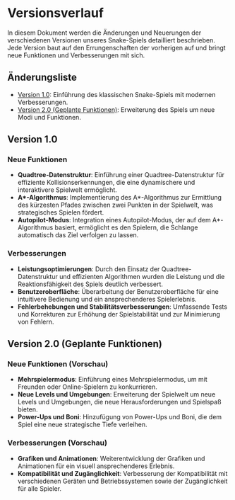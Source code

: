 # Versionsverlauf

In diesem Dokument werden die Änderungen und Neuerungen der verschiedenen Versionen unseres Snake-Spiels detailliert beschrieben. Jede Version baut auf den Errungenschaften der vorherigen auf und bringt neue Funktionen und Verbesserungen mit sich.

## Änderungsliste

- [Version 1.0](#version-10): Einführung des klassischen Snake-Spiels mit modernen Verbesserungen.
- [Version 2.0 (Geplante Funktionen)](#version-20-geplante-funktionen): Erweiterung des Spiels um neue Modi und Funktionen.

## Version 1.0

### Neue Funktionen

- **Quadtree-Datenstruktur**: Einführung einer Quadtree-Datenstruktur für effiziente Kollisionserkennungen, die eine dynamischere und interaktivere Spielwelt ermöglicht.
- **A\*-Algorithmus**: Implementierung des A\*-Algorithmus zur Ermittlung des kürzesten Pfades zwischen zwei Punkten in der Spielwelt, was strategisches Spielen fördert.
- **Autopilot-Modus**: Integration eines Autopilot-Modus, der auf dem A\*-Algorithmus basiert, ermöglicht es den Spielern, die Schlange automatisch das Ziel verfolgen zu lassen.

### Verbesserungen

- **Leistungsoptimierungen**: Durch den Einsatz der Quadtree-Datenstruktur und effizienten Algorithmen wurden die Leistung und die Reaktionsfähigkeit des Spiels deutlich verbessert.
- **Benutzeroberfläche**: Überarbeitung der Benutzeroberfläche für eine intuitivere Bedienung und ein ansprechenderes Spielerlebnis.
- **Fehlerbehebungen und Stabilitätsverbesserungen**: Umfassende Tests und Korrekturen zur Erhöhung der Spielstabilität und zur Minimierung von Fehlern.

## Version 2.0 (Geplante Funktionen)

### Neue Funktionen (Vorschau)

- **Mehrspielermodus**: Einführung eines Mehrspielermodus, um mit Freunden oder Online-Spielern zu konkurrieren.
- **Neue Levels und Umgebungen**: Erweiterung der Spielwelt um neue Levels und Umgebungen, die neue Herausforderungen und Spielspaß bieten.
- **Power-Ups und Boni**: Hinzufügung von Power-Ups und Boni, die dem Spiel eine neue strategische Tiefe verleihen.

### Verbesserungen (Vorschau)

- **Grafiken und Animationen**: Weiterentwicklung der Grafiken und Animationen für ein visuell ansprechenderes Erlebnis.
- **Kompatibilität und Zugänglichkeit**: Verbesserung der Kompatibilität mit verschiedenen Geräten und Betriebssystemen sowie der Zugänglichkeit für alle Spieler.
